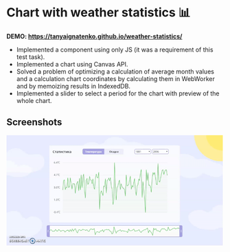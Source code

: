 # Chart with weather statistics 📊

**DEMO: https://tanyaignatenko.github.io/weather-statistics/**

 * Implemented a component using only JS (it was a requirement of this test task).
 * Implemented a chart using Canvas API.
 * Solved a problem of optimizing a calculation of average month values and a calculation chart coordinates by calculating them in WebWorker and by memoizing results in IndexedDB.
 * Implemented a slider to select a period for the chart with preview of the whole chart.

## Screenshots
![App screenshots](assets/images/app.gif)
